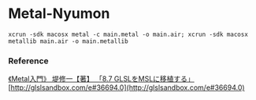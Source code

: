 
# Metal-Nyumon

	xcrun -sdk macosx metal -c main.metal -o main.air; xcrun -sdk macosx metallib main.air -o main.metallib
	
### Reference

[《Metal入門》 堤修一【著】 「8.7 GLSLをMSLに移植する」](https://booth.pm/ja/items/826318)   
[http://glslsandbox.com/e#36694.0](http://glslsandbox.com/e#36694.0)

